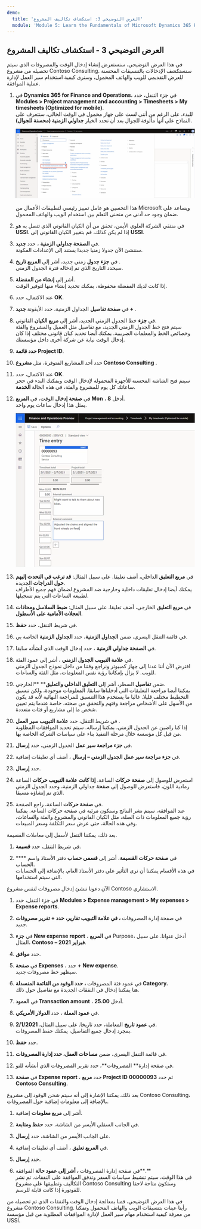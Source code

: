 ```yaml
---
demo:
  title: 'العرض التوضيحي 3: استكشاف تكاليف المشروع'
  module: 'Module 5: Learn the Fundamentals of Microsoft Dynamics 365 Project Operations'
---
```


## العرض التوضيحي 3 - استكشاف تكاليف المشروع

في هذا العرض التوضيحي، سنستعرض إنشاء إدخال الوقت والمصروفات الذي سيتم تحصيله من مشروع Contoso Consulting. سنستكشف الإدخالات بالتنسيقات المحسنة للعرض التقديمي للويب والهاتف المحمول، وسنرى كيفية استخدام سير العمل لإدارة عملية الموافقة.

1. في **Dynamics 365 for Finance and Operations**، في جزء التنقل، حدد **Modules > Project management and accounting > Timesheets > My timesheets (Optimized for mobile)**.  
    للبدء، على الرغم من أنني لست على جهاز محمول في الوقت الحالي، ستتعرف على النماذج على أنها مألوفة للجوال بعد أن نحدد الخيار **جداولي الزمنية (محسنة للجوال)**.

    ![لقطة شاشة لإدارة المشاريع وقائمة المحاسبة مع تمييز الجداول الزمنية (المحسنة للجوال).](./media/projops_costs_1_select_my_timesheets.png)  

    هذا التحسين هو عامل تمييز رئيسي لتطبيقات الأعمال من Microsoft ويساعد على ضمان وجود حد أدنى من منحنى التعلم بين استخدام الويب والهاتف المحمول.

1. في منتقي الشركة العلوي الأيمن، تحقق من أن الكيان القانوني الذي تتصل به هو **USSI**. إذا لم يكن كذلك، قم بتغيير الكيان القانوني إلى **USSI**.

1. في **الصفحة جداولي الزمنية** ، حدد **جديد**.  
    سننشئ الآن جدولا زمنيا جديدا يستند إلى الإعدادات المكونة.

1. في **جزء جدول** زمني جديد، أشر إلى **المربع تاريخ** .  
    سيحدد التاريخ الذي تم إدخاله فترة الجدول الزمني.

1. أشر إلى **إنشاء من المفضلة**.  
    إذا كانت لديك المفضلة محفوظة، يمكنك تحديد إنشاء منها لتوفير الوقت.

1. عند الاكتمال، حدد **OK**.

1. في **صفحة تفاصيل** الجداول الزمنية، حدد الأيقونة **جديد +** .

1. في **جزء** خط الجدول الزمني الجديد، أشر إلى **مربع الكيان** القانوني.  
    سيتم فتح خط الجدول الزمني الجديد، مع تفاصيل مثل العميل والمشروع والفئة وخصائص الخط والمعلمات الضريبية. يمكنك أيضا تحديد كيان قانوني مختلف إذا كان إدخال الوقت نيابة عن شركة أخرى داخل مؤسستك.

1. **حدد قائمة Project ID**.

1. حدد أحد المشاريع المتوفرة، مثل **مشروع Contoso Consulting** .

1. عند الاكتمال، حدد **OK**.  
    سيتم فتح الشاشة المحسنة للأجهزة المحمولة لإدخال الوقت ويمكنك البدء في حجز ساعاتك كل يوم للمشروع والفئة، في هذه الحالة **الخدمة**.

1. في **صفحة إدخال** الوقت، في **المربع Mon** ، أدخل **8**.  
    يمثل هذا إدخال ساعات يوم واحد.

    ![لقطة شاشة لصفحة إدخال الوقت.](./media/projops_costs_2_mon_box.png)

1. في **مربع التعليق** الداخلي، أضف تعليقا. على سبيل المثال: **قد ترغب في التحدث إليهم حول الدراجات** الجديدة.  
    يمكنك أيضا إدخال تعليقات داخلية وخارجية ضد المشروع لضمان فهم جميع الأطراف لطبيعة الساعات التي يتم تسجيلها.

1. في **مربع التعليق** الخارجي، أضف تعليقا. على سبيل المثال: **ضبط السلاسل ومحاذات العجلات الأمامية على الأسطول**.

1. في شريط التنقل، حدد **حفظ**.

1. في قائمة التنقل اليسرى، ضمن **الجداول الزمنية**، حدد **الجداول الزمنية** الخاصة بي.

1. في **الصفحة جداولي الزمنية** ، حدد إدخال الوقت الذي أنشأته سابقا.

1. في **علامة التبويب الجدول الزمني** ، أشر إلى عمود الفئة.  
    افترض الآن أننا عدنا إلى جهاز كمبيوتر ونراجع وقتنا من داخل نموذج الجدول الزمني للويب. لا يزال بإمكاننا رؤية نفس المعلومات، مثل الفئة والساعات.

1. ضمن **تفاصيل** السطر، أشر إلى **التعليق الداخلي والتعليق**** **الخارجي.  
    يمكننا أيضا مراجعة التعليقات التي أدخلناها سابقا. المعلومات موجودة، ولكن تنسيق التخطيط مختلف قليلا. غالبا ما يستخدم هذا التنسيق للمراجعة النهائية لأنه قد يكون من الأسهل على الأشخاص مراجعة وقتهم والتحقق من صحته، خاصة عندما يتم تعيين شخص ما إلى مشاريع أو فئات متعددة.

1. في شريط التنقل، حدد **علامة التبويب سير العمل** .  
    إذا كنا راضين عن الجدول الزمني، يمكننا إرساله. سيتم تحديد الموافقات المطلوبة من قبل كل مؤسسة خلال مرحلة التنفيذ بناء على سياسات الشركة الخاصة بها.

1. في **جزء مراجعة سير عمل** الجدول الزمني، حدد **إرسال**.

1. في **جزء مراجعة سير عمل الجدول الزمني – إرسال** ، أضف أي تعليقات إضافية.

1. حدد **إرسال**.

1. استعرض للوصول إلى **صفحة حركات** الساعة. **إذا كانت علامة التبويب حركات** الساعة رمادية اللون، فاستعرض للوصول إلى **صفحة** جداولي الزمنية، وحدد الجدول الزمني الذي تم إنشاؤه مسبقا.

1. في **صفحة حركات** الساعة، راجع الصفحة.  
    عند الموافقة، سيتم نشر النتائج وستكون مرئية في صفحة حركات الساعة. يمكننا رؤية جميع المعلومات ذات الصلة، مثل الكيان القانوني والمشروع والفئة والساعات، وفي هذه الحالة، حتى عرض سعر التكلفة وسعر المبيعات.  

بعد ذلك، يمكننا التنقل لأسفل إلى معاملات القسيمة.

1. في شريط التنقل، حدد **قسيمة**.

1. في **صفحة حركات القسيمة**، أشر إلى **قسمي حساب** دفتر الأستاذ واسم **** الحساب.  
    في هذه الأقسام يمكننا أن نرى التأثير على دفتر الأستاذ العام، بالإضافة إلى الحسابات التي سيتم استخدامها.  

الآن دعونا ننشئ إدخال مصروفات لنفس مشروع Contoso الاستشاري.

1. في جزء التنقل، حدد **Modules > Expense management > My expenses > Expense reports**.

1. في صفحة إدارة المصروفات **، في **علامة التبويب تقارير**، حدد **+ تقرير** مصروفات** جديد.

1. في **جزء New expense report** ، في **المربع** Purpose، أدخل عنوانا. على سبيل المثال، **Contoso – فبراير 2021**.

1. حدد **موافق**.

1. في **صفحة Expenses** ، حدد **+ New expense**.  
سيظهر خط مصروفات جديد.

1. في عمود فئة المصروفات **، حدد **الوقود** من القائمة المنسدلة **Category**.**  
هنا يمكننا إدخال في النفقات الجديدة مع تفاصيل حول ذلك.

1. في **العمود Transaction amount** ، أدخل **25.00**.

1. في **عمود العملة** ، حدد **الدولار الأمريكي**.

1. في **عمود تاريخ** المعاملة، حدد تاريخا. على سبيل المثال، **2/1/2021**.  
    بمجرد إدخال جميع التفاصيل، يمكنك حفظ المصروفات.

1. حدد **حفظ**.

1. في قائمة التنقل اليسرى، ضمن **مساحات العمل، حدد **إدارة** المصروفات**.

1. في صفحة إدارة** المصروفات**، حدد تقرير المصروفات الذي أنشأته للتو.

1. في **صفحة Expense report** ، حدد **مربع Project ID** ثم حدد **00000093 Contoso Consulting**.  

بعد ذلك، يمكننا الإشارة إلى أنه سيتم شحن الوقود إلى مشروع Contoso Consulting، بالإضافة إلى معلومات إضافية حول المصروفات.

1. أشر إلى **مربع معلومات** إضافية.

1. في الجانب السفلي الأيسر من الشاشة، حدد **حفظ ومتابعة**.

1. على الجانب الأيسر من الشاشة، حدد **إرسال**.

1. في **المربع تعليق** ، أضف أي تعليقات إضافية.

1. حدد **إرسال**.

1. في صفحة إدارة المصروفات **، أشر إلى عمود حالة** الموافقة**.**  
    في هذا الوقت، سيتم تنشيط سياسات السفر وتدفق الموافقة على النفقات. تم نشر التكاليف وتطبيقها على مشروع Contoso Consulting وستكون متاحة لاحقا للفوتورة إذا كانت قابلة للرسم.

في هذا العرض التوضيحي، قمنا بمعالجة إدخال الوقت والنفقات الذي تم تحصيله من مشروع Contoso Consulting. رأينا عينات بتنسيقات الويب والهاتف المحمول وتمكنا من معرفة كيفية استخدام مهام سير العمل لإدارة الموافقات المطلوبة من قبل مؤسسة USSI.
